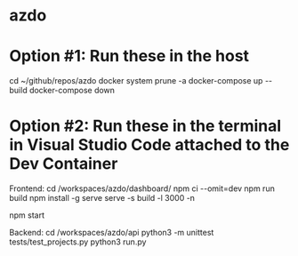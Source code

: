 # azdo

# Option #1: Run these in the host

cd ~/github/repos/azdo
docker system prune -a
docker-compose up --build
docker-compose down

# Option #2: Run these in the terminal in Visual Studio Code attached to the Dev Container
Frontend:
cd /workspaces/azdo/dashboard/
npm ci --omit=dev
npm run build
npm install -g serve
serve -s build -l 3000 -n

npm start

Backend:
cd /workspaces/azdo/api
python3 -m unittest tests/test_projects.py
python3 run.py